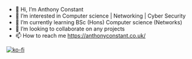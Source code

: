- 👋 Hi, I’m Anthony Constant
- 👀 I’m interested in Computer science | Networking | Cyber Security
- 🌱 I’m currently learning BSc (Hons) Computer science (Networks)
- 💞️ I’m looking to collaborate on any projects
- 📫 How to reach me https://anthonyconstant.co.uk/

[![ko-fi](https://ko-fi.com/img/githubbutton_sm.svg)](https://ko-fi.com/W7W144CAO)
